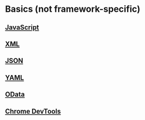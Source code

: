 # Basics (not framework-specific)

## [JavaScript]()

## [XML]()

## [JSON]()

## [YAML]()

## [OData]()

## [Chrome DevTools]()
